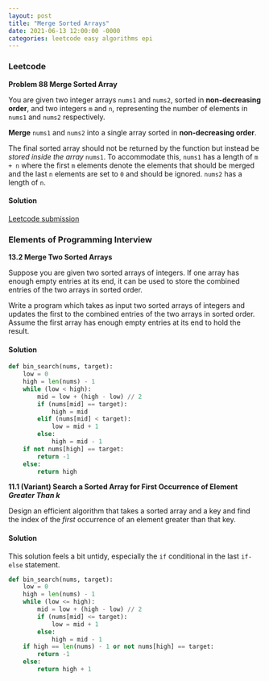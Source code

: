 ```yaml
---
layout: post
title: "Merge Sorted Arrays"
date: 2021-06-13 12:00:00 -0000
categories: leetcode easy algorithms epi
---
```


### Leetcode

**Problem 88 Merge Sorted Array** 

You are given two integer arrays `nums1` and `nums2`, sorted in **non-decreasing order**, and two integers `m` and `n`, representing the number of elements in `nums1` and `nums2` respectively. 

**Merge** `nums1` and `nums2` into a single array sorted in **non-decreasing order**.

The final sorted array should not be returned by the function but instead be *stored inside the array* `nums1`. To accommodate this, `nums1` has a length of `m + n` where the first `m` elements denote the elements that should be merged and the last `n` elements are set to `0` and should be ignored. `nums2` has a length of `n`.

#### Solution



[Leetcode submission]()

### Elements of Programming Interview

**13.2 Merge Two Sorted Arrays**

Suppose you are given two sorted arrays of integers. If one array has enough empty entries at its end, it can be used to store the combined entries of the two arrays in sorted order.

Write a program which takes as input two sorted arrays of integers and updates the first to the combined entries of the two arrays in sorted order. Assume the first array has enough empty entries at its end to hold the result.

#### Solution


```python
def bin_search(nums, target):
    low = 0
    high = len(nums) - 1
    while (low < high):
        mid = low + (high - low) // 2
        if (nums[mid] == target):
            high = mid
        elif (nums[mid] < target):
            low = mid + 1
        else:
            high = mid - 1
    if not nums[high] == target:
        return -1
    else:
        return high
```

**11.1 (Variant) Search a Sorted Array for First Occurrence of Element *Greater Than* *k***

Design an efficient algorithm that takes a sorted array and a key and find the index of the *first* occurrence of an element greater than that key. 

#### Solution

This solution feels a bit untidy, especially the `if` conditional in the last `if-else` statement.

```python
def bin_search(nums, target):
    low = 0
    high = len(nums) - 1
    while (low <= high):
        mid = low + (high - low) // 2
        if (nums[mid] <= target):
            low = mid + 1
        else:
            high = mid - 1
    if high == len(nums) - 1 or not nums[high] == target:
        return -1
    else:
        return high + 1
```

